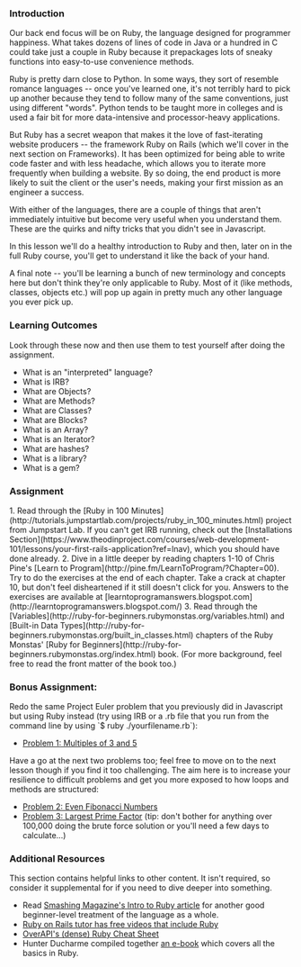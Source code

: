 ### Introduction

Our back end focus will be on Ruby, the language designed for programmer happiness.  What takes dozens of lines of code in Java or a hundred in C could take just a couple in Ruby because it prepackages lots of sneaky functions into easy-to-use convenience methods.  

Ruby is pretty darn close to Python.  In some ways, they sort of resemble romance languages -- once you've learned one, it's not terribly hard to pick up another because they tend to follow many of the same conventions, just using different "words".  Python tends to be taught more in colleges and is used a fair bit for more data-intensive and processor-heavy applications.  

But Ruby has a secret weapon that makes it the love of fast-iterating website producers -- the framework Ruby on Rails (which we'll cover in the next section on Frameworks). It has been optimized for being able to write code faster and with less headache, which allows you to iterate more frequently when building a website.  By so doing, the end product is more likely to suit the client or the user's needs, making your first mission as an engineer a success.

With either of the languages, there are a couple of things that aren't immediately intuitive but become very useful when you understand them.  These are the quirks and nifty tricks that you didn't see in Javascript.  

In this lesson we'll do a healthy introduction to Ruby and then, later on in the full Ruby course, you'll get to understand it like the back of your hand.

A final note -- you'll be learning a bunch of new terminology and concepts here but don't think they're only applicable to Ruby.  Most of it (like methods, classes, objects etc.) will pop up again in pretty much any other language you ever pick up.

### Learning Outcomes
Look through these now and then use them to test yourself after doing the assignment.

* What is an "interpreted" language?
* What is IRB?
* What are Objects?
* What are Methods?
* What are Classes?
* What are Blocks?
* What is an Array?
* What is an Iterator?
* What are hashes?
* What is a library?
* What is a gem?

### Assignment

<div class="lesson-content__panel" markdown="1">
  1. Read through the [Ruby in 100 Minutes](http://tutorials.jumpstartlab.com/projects/ruby_in_100_minutes.html) project from Jumpstart Lab.  If you can't get IRB running, check out the [Installations Section](https://www.theodinproject.com/courses/web-development-101/lessons/your-first-rails-application?ref=lnav), which you should have done already.
  2. Dive in a little deeper by reading chapters 1-10 of Chris Pine's [Learn to Program](http://pine.fm/LearnToProgram/?Chapter=00).  Try to do the exercises at the end of each chapter.  Take a crack at chapter 10, but don't feel disheartened if it still doesn't click for you.  Answers to the exercises are available at [learntoprogramanswers.blogspot.com](http://learntoprogramanswers.blogspot.com/)
  3. Read through the [Variables](http://ruby-for-beginners.rubymonstas.org/variables.html) and [Built-in Data Types](http://ruby-for-beginners.rubymonstas.org/built_in_classes.html) chapters of the Ruby Monstas' [Ruby for Beginners](http://ruby-for-beginners.rubymonstas.org/index.html) book. (For more background, feel free to read the front matter of the book too.)
</div>

### Bonus Assignment:

<div class="lesson-content__panel" markdown="1">
  Redo the same Project Euler problem that you previously did in Javascript but using Ruby instead (try using IRB or a .rb file that you run from the command line by using `$ ruby ./yourfilename.rb`):

  * [Problem 1: Multiples of 3 and 5](http://projecteuler.net/problem=1)

  Have a go at the next two problems too; feel free to move on to the next lesson though if you find it too challenging. The aim here is to increase your resilience to difficult problems and get you more exposed to how loops and methods are structured:

  * [Problem 2: Even Fibonacci Numbers](http://projecteuler.net/problem=2)
  * [Problem 3: Largest Prime Factor](http://projecteuler.net/problem=3) (tip: don't bother for anything over 100,000 doing the brute force solution or you'll need a few days to calculate...)

</div>

### Additional Resources
This section contains helpful links to other content. It isn't required, so consider it supplemental for if you need to dive deeper into something.

* Read [Smashing Magazine's Intro to Ruby article](https://www.smashingmagazine.com/2012/05/beginners-guide-ruby/) for another good beginner-level treatment of the language as a whole.
* [Ruby on Rails tutor has free videos that include Ruby](http://rubyonrailstutor.github.io/)
* [OverAPI's (dense) Ruby Cheat Sheet](http://overapi.com/ruby)
* Hunter Ducharme compiled together [an e-book](http://hgducharme.gitbooks.io/ruby-programming/) which covers all the basics in Ruby.
